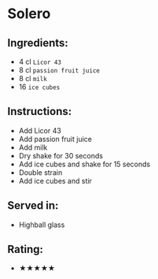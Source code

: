 # Solero

## Ingredients:
- 4 cl `Licor 43`
- 8 cl `passion fruit juice`
- 8 cl `milk`
- 16 `ice cubes`

## Instructions:
- Add Licor 43
- Add passion fruit juice
- Add milk
- Dry shake for 30 seconds
- Add ice cubes and shake for 15 seconds
- Double strain
- Add ice cubes and stir

## Served in:
- Highball glass

## Rating:
- ★★★★★